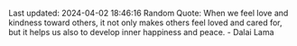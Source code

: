 Last updated: 2024-04-02 18:46:16
Random Quote: When we feel love and kindness toward others, it not only makes others feel loved and cared for, but it helps us also to develop inner happiness and peace. - Dalai Lama